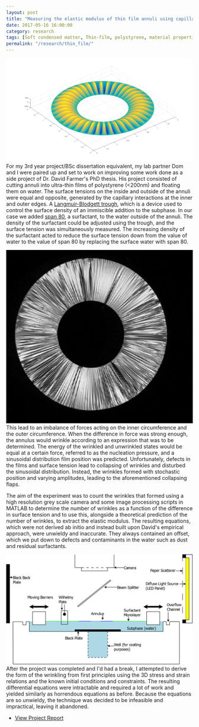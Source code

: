 ```yaml
---
layout: post
title: "Measuring the elastic modulus of thin film annuli using capillary wrinkling"
date: 2017-05-16 16:00:00
category: research
tags: [Soft condensed matter, Thin-film, polystyrene, material properties, stress, strain, wrinkling, annulus]
permalink: "/research/thin_film/"
---
```



<p>
<span class="image left"><a class="image" href="/assets/img/research/thin/radial.png"><img src="/assets/img/research/thin/radial.png" alt="Predicted form of Wrinkling"></a></span>
For my 3rd year project/BSc dissertation equivalent, my lab partner Dom and I were paired up and set to work on improving some work done as a side project of Dr. David Farmer's PhD thesis. His project consisted of cutting annuli into ultra-thin films of polystyrene (&lt;200nm) and floating them on water. The surface tensions on the inside and outside of the annuli were equal and opposite, generated by the capillary interactions at the inner and outer edges. A <a href="https://en.wikipedia.org/wiki/Langmuir%E2%80%93Blodgett_trough">Langmuir-Blodgett trough</a>, which is a device used to control the surface density of an immiscible addition to the subphase. In our case we added <a href="https://www.sigmaaldrich.com/catalog/product/sial/85548?lang=en&region=SE&gclid=CjwKCAjwwdTbBRAIEiwAYQf_E6awMMJVaW5J1QB_JkAFjswJceOfOnWkaCrBmNWZE6PjQAJ3zhY0lRoCengQAvD_BwE">span 80</a>, a surfactant, to the water outside of the annuli. The density of the surfactant could be adjusted using the trough, and the surface tension was simultaneously measured. The increasing density of the surfactant acted to reduce the surface tension down from the value of water to the value of span 80 by replacing the surface water with span 80.</p>

<p><span class="image right"><a class="image" href="/assets/img/research/thin/newWrinkledImage-39-66-a=39-b=90.png"><img src="/assets/img/research/thin/newWrinkledImage-39-66-a=39-b=90.png" alt="Wrinkly Annulus"></a></span>This lead to an imbalance of forces acting on the inner circumference and the outer circumference. When the difference in force was strong enough, the annulus would wrinkle according to an expression that was to be determined. The energy of the wrinkled and unwrinkled states would be equal at a certain force, referred to as the nucleation pressure, and a  sinusoidal distribution film position was predicted. Unfortunately, defects in the films and surface tension lead to collapsing of wrinkles and disturbed the sinusoidal distribution. Instead, the wrinkles formed with stochastic position and varying amplitudes, leading to the aforementioned collapsing flaps. 
</p>



<p> The aim of the experiment was to count the wrinkles that formed using a high resolution grey scale camera and some image processing scripts in MATLAB to determine the number of wrinkles as a function of the difference in surface tension and to use this, alongside a theoretical prediction of the number of wrinkles, to extract the elastic modulus. The resulting equations, which were not derived ab initio and instead built upon David's empirical approach, were unwieldy and inaccurate. They always contained an offset, which we put down to defects and contaminants in the water such as dust and residual surfactants. </p>

<p> 
<span class="image left"><a class="image" href="/assets/img/research/thin/LBTroughDrawing.png"><img src="/assets/img/research/thin/LBTroughDrawing.png" alt="LB Trough Diagram"></a></span>After the project was completed and I'd had a break, I attempted to derive the form of the wrinkling from first principles using the 3D stress and strain relations and the known initial conditions and constraints. The resulting differential equations were intractable and required a lot of work and yielded similarly as horrendous equations as before. Because the equations are so unwieldy, the technique was decided to be infeasible and impractical, leaving it abandoned. </p>

<ul class="actions">
    <li><a class="button" target="_blank" href="/assets/pdfs/Thin Film Wrinkling.pdf"> <icon class="fas fa-file-pdf"></icon> View Project Report</a></li>
</ul>